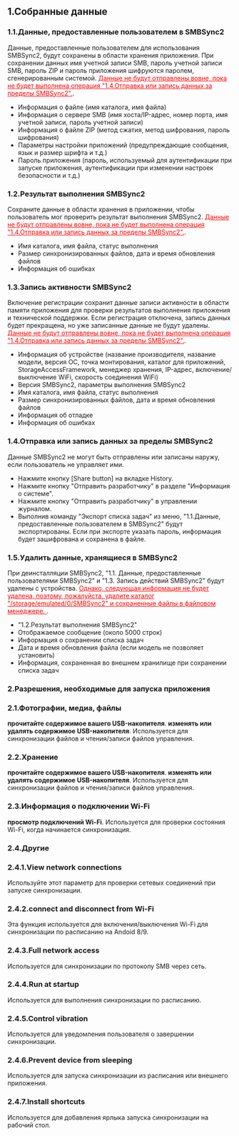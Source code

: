 ## 1.Собранные данные
### 1.1.Данные, предоставленные пользователем в SMBSync2

Данные, предоставленные пользователем для использования SMBSync2, будут сохранены в области хранения приложения.
При сохранении данных имя учетной записи SMB, пароль учетной записи SMB, пароль ZIP и пароль приложения шифруются паролем, сгенерированным системой.
<span style="color: red;"><u>Данные не будут отправлены вовне, пока не будет выполнена операция "1.4.Отправка или запись данных за пределы SMBSync2".</u></span>.

- Информация о файле (имя каталога, имя файла)
- Информация о сервере SMB (имя хоста/IP-адрес, номер порта, имя учетной записи, пароль учетной записи)
- Информация о файле ZIP (метод сжатия, метод шифрования, пароль шифрования)
- Параметры настройки приложений (предупреждающие сообщения, язык и размер шрифта и т.д.)
- Пароль приложения (пароль, используемый для аутентификации при запуске приложения, аутентификации при изменении настроек безопасности и т.д.)

### 1.2.Результат выполнения SMBSync2

Сохраните данные в области хранения в приложении, чтобы пользователь мог проверить результат выполнения SMBSync2.
<span style="color: red;"><u>Данные не будут отправлены вовне, пока не будет выполнена операция "1.4.Отправка или запись данных за пределы SMBSync2".</u></span>.

- Имя каталога, имя файла, статус выполнения
- Размер синхронизированных файлов, дата и время обновления файлов
- Информация об ошибках

### 1.3.Запись активности SMBSync2

Включение регистрации сохранит данные записи активности в области памяти приложения для проверки результатов выполнения приложения и технической поддержки. Если регистрация отключена, запись данных будет прекращена, но уже записанные данные не будут удалены.
<span style="color: red;"><u>Данные не будут отправлены вовне, пока не будет выполнена операция "1.4.Отправка или запись данных за пределы SMBSync2".</u></span>.

- Информация об устройстве (название производителя, название модели, версия ОС, точка монтирования, каталог для приложений, StorageAccessFramework, менеджер хранения, IP-адрес, включение/выключение WiFi, скорость соединения WiFi)
- Версия SMBSync2, параметры выполнения SMBSync2
- Имя каталога, имя файла, статус выполнения
- Размер синхронизированных файлов, дата и время обновления файлов
- Информация об отладке
- Информация об ошибках

### 1.4.Отправка или запись данных за пределы SMBSync2

Данные SMBSync2 не могут быть отправлены или записаны наружу, если пользователь не управляет ими.

- Нажмите кнопку [Share button] на вкладке History.
- Нажмите кнопку "Отправить разработчику" в разделе "Информация о системе".
- Нажмите кнопку "Отправить разработчику" в управлении журналом.
- Выполнив команду "Экспорт списка задач" из меню, "1.1.Данные, предоставленные пользователем в SMBSync2" будут экспортированы.
Если при экспорте указать пароль, информация будет зашифрована и сохранена в файле.

### 1.5.Удалить данные, хранящиеся в SMBSync2

При деинсталляции SMBSync2, "1.1. Данные, предоставленные пользователями SMBSync2" и "1.3. Запись действий SMBSync2" будут удалены с устройства.
<span style="color: red;"><u>Однако, следующая информация не будет удалена, поэтому, пожалуйста, удалите каталог "/storage/emulated/0/SMBSync2" и сохраненные файлы в файловом менеджере. </u></span>.

- "1.2.Результат выполнения SMBSync2"
- Отображаемое сообщение (около 5000 строк)
- Информация о сохранении списка задач
- Дата и время обновления файла (если модель не позволяет установить)
- Информация, сохраненная во внешнем хранилище при сохранении списка задач

### 2.Разрешения, необходимые для запуска приложения

### 2.1.Фотографии, медиа, файлы
**прочитайте содержимое вашего USB-накопителя**.
**изменять или удалять содержимое USB-накопителя**.
Используется для синхронизации файлов и чтения/записи файлов управления.

### 2.2.Xранение
**прочитайте содержимое вашего USB-накопителя**.
**изменять или удалять содержимое USB-накопителя**.
Используется для синхронизации файлов и чтения/записи файлов управления.

### 2.3.Информация о подключении Wi-Fi
**просмотр подключений Wi-Fi**.
Используется для проверки состояния Wi-Fi, когда начинается синхронизация.

### 2.4.Другие
### 2.4.1.View network connections
Используйте этот параметр для проверки сетевых соединений при запуске синхронизации.
### 2.4.2.connect and disconnect from Wi-Fi
Эта функция используется для включения/выключения Wi-Fi для синхронизации по расписанию на Andoid 8/9.
### 2.4.3.Full network access
Используется для синхронизации по протоколу SMB через сеть.
### 2.4.4.Run at startup
Используется для выполнения синхронизации по расписанию.
### 2.4.5.Control vibration
Используется для уведомления пользователя о завершении синхронизации.
### 2.4.6.Prevent device from sleeping
Используется для запуска синхронизации из расписания или внешнего приложения.
### 2.4.7.Install shortcuts
Используется для добавления ярлыка запуска синхронизации на рабочий стол.
